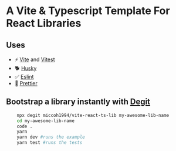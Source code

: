# A Vite & Typescript Template For React Libraries

## Uses

- ⚡ [Vite](https://vite.dev) and [Vitest](https://vitest.dev)
- 🐕 [Husky](https://typicode.github.io/husky/#/)
- ✅ [Eslint](https://eslint.org/)
- 💅 [Prettier](https://prettier.io/)

## Bootstrap a library instantly with [Degit](https://github.com/Rich-Harris/degit)

```bash
    npx degit miccoh1994/vite-react-ts-lib my-awesome-lib-name
    cd my-awesome-lib-name
    code .
    yarn
    yarn dev #runs the example
    yarn test #runs the tests
```
